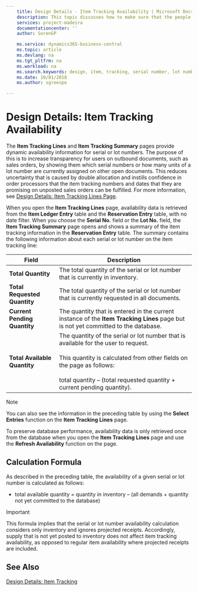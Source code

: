 ```yaml
---
    title: Design Details - Item Tracking Availability | Microsoft Docs
    description: This topic discusses how to make sure that the people who process orders can rely on the availability of serial or lot numbers.
    services: project-madeira
    documentationcenter: ''
    author: SorenGP

    ms.service: dynamics365-business-central
    ms.topic: article
    ms.devlang: na
    ms.tgt_pltfrm: na
    ms.workload: na
    ms.search.keywords: design, item, tracking, serial number, lot number, outbound documents
    ms.date: 10/01/2018
    ms.author: sgroespe

---
```

# Design Details: Item Tracking Availability
The **Item Tracking Lines** and **Item Tracking Summary** pages provide dynamic availability information for serial or lot numbers. The purpose of this is to increase transparency for users on outbound documents, such as sales orders, by showing them which serial numbers or how many units of a lot number are currently assigned on other open documents. This reduces uncertainty that is caused by double allocation and instills confidence in order processors that the item tracking numbers and dates that they are promising on unposted sales orders can be fulfilled. For more information, see [Design Details: Item Tracking Lines Page](design-details-item-tracking-lines-window.md).  

When you open the **Item Tracking Lines** page, availability data is retrieved from the **Item Ledger Entry** table and the **Reservation Entry** table, with no date filter. When you choose the **Serial No.** field or the **Lot No.** field, the **Item Tracking Summary** page opens and shows a summary of the item tracking information in the **Reservation Entry** table. The summary contains the following information about each serial or lot number on the item tracking line:  

|Field|Description|  
|---------------------------------|---------------------------------------|  
|**Total Quantity**|The total quantity of the serial or lot number that is currently in inventory.|  
|**Total Requested Quantity**|The total quantity of the serial or lot number that is currently requested in all documents.|  
|**Current Pending Quantity**|The quantity that is entered in the current instance of the **Item Tracking Lines** page but is not yet committed to the database.|  
|**Total Available Quantity**|The quantity of the serial or lot number that is available for the user to request.<br /><br /> This quantity is calculated from other fields on the page as follows:<br /><br /> total quantity – (total requested quantity + current pending quantity).|  

> [!NOTE]  
>  You can also see the information in the preceding table by using the **Select Entries** function on the **Item Tracking Lines** page.  

To preserve database performance, availability data is only retrieved once from the database when you open the **Item Tracking Lines** page and use the **Refresh Availability** function on the page.  

## Calculation Formula  
As described in the preceding table, the availability of a given serial or lot number is calculated as follows:  

* total available quantity = quantity in inventory – (all demands + quantity not yet committed to the database)  

> [!IMPORTANT]  
>  This formula implies that the serial or lot number availability calculation considers only inventory and ignores projected receipts. Accordingly, supply that is not yet posted to inventory does not affect item tracking availability, as opposed to regular item availability where projected receipts are included.  

## See Also  
[Design Details: Item Tracking](design-details-item-tracking.md)
